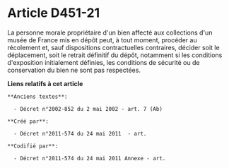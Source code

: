 # Article D451-21

La personne morale propriétaire d'un bien affecté aux collections d'un musée de France mis en dépôt peut, à tout moment,
procéder au récolement et, sauf dispositions contractuelles contraires, décider soit le déplacement, soit le retrait
définitif du dépôt, notamment si les conditions d'exposition initialement définies, les conditions de sécurité ou de
conservation du bien ne sont pas respectées.

**Liens relatifs à cet article**

	**Anciens textes**:

	  - Décret n°2002-852 du 2 mai 2002 - art. 7 (Ab)

	**Créé par**:

	  - Décret n°2011-574 du 24 mai 2011  - art.

	**Codifié par**:

	  - Décret n°2011-574 du 24 mai 2011 Annexe - art.
